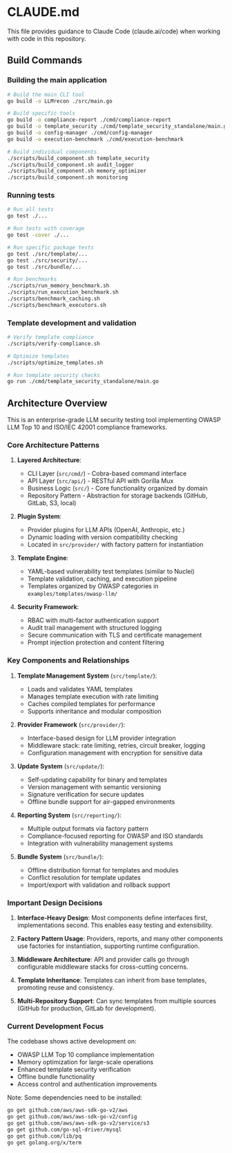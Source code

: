 # CLAUDE.md

This file provides guidance to Claude Code (claude.ai/code) when working with code in this repository.

## Build Commands

### Building the main application
```bash
# Build the main CLI tool
go build -o LLMrecon ./src/main.go

# Build specific tools
go build -o compliance-report ./cmd/compliance-report
go build -o template_security ./cmd/template_security_standalone/main.go
go build -o config-manager ./cmd/config-manager
go build -o execution-benchmark ./cmd/execution-benchmark

# Build individual components
./scripts/build_component.sh template_security
./scripts/build_component.sh audit_logger
./scripts/build_component.sh memory_optimizer
./scripts/build_component.sh monitoring
```

### Running tests
```bash
# Run all tests
go test ./...

# Run tests with coverage
go test -cover ./...

# Run specific package tests
go test ./src/template/...
go test ./src/security/...
go test ./src/bundle/...

# Run benchmarks
./scripts/run_memory_benchmark.sh
./scripts/run_execution_benchmark.sh
./scripts/benchmark_caching.sh
./scripts/benchmark_executors.sh
```

### Template development and validation
```bash
# Verify template compliance
./scripts/verify-compliance.sh

# Optimize templates
./scripts/optimize_templates.sh

# Run template security checks
go run ./cmd/template_security_standalone/main.go
```

## Architecture Overview

This is an enterprise-grade LLM security testing tool implementing OWASP LLM Top 10 and ISO/IEC 42001 compliance frameworks.

### Core Architecture Patterns

1. **Layered Architecture**:
   - CLI Layer (`src/cmd/`) - Cobra-based command interface
   - API Layer (`src/api/`) - RESTful API with Gorilla Mux
   - Business Logic (`src/`) - Core functionality organized by domain
   - Repository Pattern - Abstraction for storage backends (GitHub, GitLab, S3, local)

2. **Plugin System**:
   - Provider plugins for LLM APIs (OpenAI, Anthropic, etc.)
   - Dynamic loading with version compatibility checking
   - Located in `src/provider/` with factory pattern for instantiation

3. **Template Engine**:
   - YAML-based vulnerability test templates (similar to Nuclei)
   - Template validation, caching, and execution pipeline
   - Templates organized by OWASP categories in `examples/templates/owasp-llm/`

4. **Security Framework**:
   - RBAC with multi-factor authentication support
   - Audit trail management with structured logging
   - Secure communication with TLS and certificate management
   - Prompt injection protection and content filtering

### Key Components and Relationships

1. **Template Management System** (`src/template/`):
   - Loads and validates YAML templates
   - Manages template execution with rate limiting
   - Caches compiled templates for performance
   - Supports inheritance and modular composition

2. **Provider Framework** (`src/provider/`):
   - Interface-based design for LLM provider integration
   - Middleware stack: rate limiting, retries, circuit breaker, logging
   - Configuration management with encryption for sensitive data

3. **Update System** (`src/update/`):
   - Self-updating capability for binary and templates
   - Version management with semantic versioning
   - Signature verification for secure updates
   - Offline bundle support for air-gapped environments

4. **Reporting System** (`src/reporting/`):
   - Multiple output formats via factory pattern
   - Compliance-focused reporting for OWASP and ISO standards
   - Integration with vulnerability management systems

5. **Bundle System** (`src/bundle/`):
   - Offline distribution format for templates and modules
   - Conflict resolution for template updates
   - Import/export with validation and rollback support

### Important Design Decisions

1. **Interface-Heavy Design**: Most components define interfaces first, implementations second. This enables easy testing and extensibility.

2. **Factory Pattern Usage**: Providers, reports, and many other components use factories for instantiation, supporting runtime configuration.

3. **Middleware Architecture**: API and provider calls go through configurable middleware stacks for cross-cutting concerns.

4. **Template Inheritance**: Templates can inherit from base templates, promoting reuse and consistency.

5. **Multi-Repository Support**: Can sync templates from multiple sources (GitHub for production, GitLab for development).

### Current Development Focus

The codebase shows active development on:
- OWASP LLM Top 10 compliance implementation
- Memory optimization for large-scale operations
- Enhanced template security verification
- Offline bundle functionality
- Access control and authentication improvements

Note: Some dependencies need to be installed:
```bash
go get github.com/aws/aws-sdk-go-v2/aws
go get github.com/aws/aws-sdk-go-v2/config
go get github.com/aws/aws-sdk-go-v2/service/s3
go get github.com/go-sql-driver/mysql
go get github.com/lib/pq
go get golang.org/x/term
```